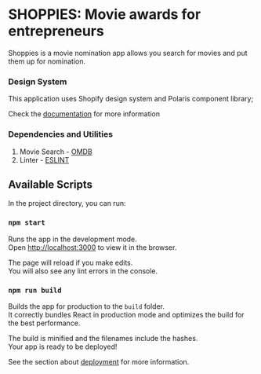 # SHOPPIES: Movie awards for entrepreneurs

Shoppies is a movie nomination app allows you search for movies and put them up for nomination.

### Design System

This application uses Shopify design system and Polaris component library;

Check the [documentation](https://polaris.shopify.com/) for more information

### Dependencies and Utilities

1. Movie Search - [OMDB](http://www.omdbapi.com/)
2. Linter - [ESLINT](https://eslint.org/)

## Available Scripts

In the project directory, you can run:

### `npm start`

Runs the app in the development mode.\
Open [http://localhost:3000](http://localhost:3000) to view it in the browser.

The page will reload if you make edits.\
You will also see any lint errors in the console.

### `npm run build`

Builds the app for production to the `build` folder.\
It correctly bundles React in production mode and optimizes the build for the best performance.

The build is minified and the filenames include the hashes.\
Your app is ready to be deployed!

See the section about [deployment](https://facebook.github.io/create-react-app/docs/deployment) for more information.
